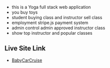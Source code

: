 - this is a Yoga full stack web application
- you buy toys
- student buying class and instructor sell class
- employment stripe.js payment system
- admin control admin approved instructor class
- show top instructor and popular classes 

## Live Site Link

- [BabyCarCruise]()
